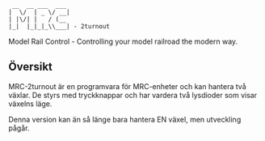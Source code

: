 ````
 __  __ ___  ___
|  \/  | _ \/ __|
| |\/| |   / (__
|_|  |_|_|_\\___| - 2turnout
````

Model Rail Control - Controlling your model railroad the modern way.

## Översikt
MRC-2turnout är en programvara för MRC-enheter och kan hantera två växlar. De styrs med tryckknappar och har vardera två lysdioder som visar växelns läge.

Denna version kan än så länge bara hantera EN växel, men utveckling pågår.
